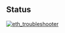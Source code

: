## Status

[![eth_troubleshooter](https://catalog.flipperzero.one/application/eth_troubleshooter/widget)](https://catalog.flipperzero.one/application/eth_troubleshooter/page)